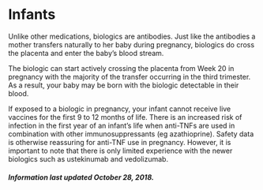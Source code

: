 <h1>Infants</h1>

Unlike other medications, biologics are antibodies. Just like the antibodies a mother
transfers naturally to her baby during pregnancy, biologics do cross the placenta and
enter the baby’s blood stream.

The biologic can start actively crossing the placenta from Week 20 in pregnancy
with the majority of the transfer occurring in the third trimester. As a result,
your baby may be born with the biologic detectable in their blood.

If exposed to a biologic in pregnancy, your infant cannot receive live vaccines
for the first 9 to 12 months of life. There is an increased risk of infection in
the first year of an infant’s life when anti-TNFs are used in combination with other
immunosuppressants (eg azathioprine). Safety data is otherwise reassuring for anti-TNF
use in pregnancy. However, it is important to note that there is only limited experience
with the newer biologics such as ustekinumab and vedolizumab. 

<h5>Information last updated October 28, 2018.</h5>
